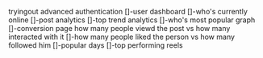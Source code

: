tryingout advanced authentication
[]-user dashboard
[]-who's currently online
[]-post analytics
[]-top trend analytics
[]-who's most popular graph
[]-conversion page how many people viewd the post vs how many interacted with it
[]-how many people liked the person vs how many followed him 
[]-popular days
[]-top performing reels


